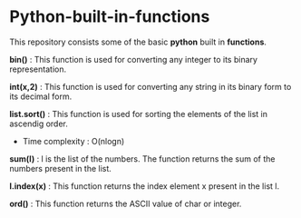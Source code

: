 # Python-built-in-functions
This repository consists some of the basic **python** built in **functions**.

**bin()** : This function is used for converting any integer to its binary representation.

**int(x,2)** : This function is used for converting any string in its binary form to its decimal form.

**list.sort()** : This function is used for sorting the elements of the list in ascendig order.
  - Time complexity : O(nlogn)

**sum(l)** : l is the list of the numbers. The function returns the sum of the numbers present in the list.

**l.index(x)** : This function returns the index element x present in the list l.

**ord()** : This function returns the ASCII value of char or integer.
